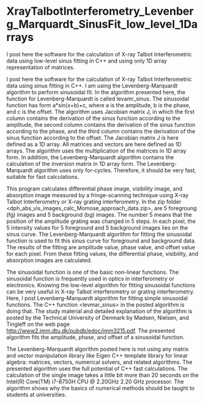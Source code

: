 # XrayTalbotInterferometry_Levenberg_Marquardt_SinusFit_low_level_1Darrays
I post here the software for the calculation of X-ray Talbot Interferometric data using low-level sinus fitting in C++ and using only 1D array representation of matrices.

I post here the software for the calculation of X-ray Talbot Interferometric data using sinus fitting in C++. I am using the Levenberg-Marquardt algorithm to perform sinusoidal fit. In the algorithm presented here, the function for Levenberg-Marquardt is called levamr_sinus. The sinusoidal function has form a*sin(x+b)+c, where a is the amplitude, b is the phase, and c is the offset. The algorithm uses Jacobian matrix J, in which the first column contains the derivation of the sinus function according to the amplitude, the second column contains the derivation of the sinus function according to the phase, and the third column contains the derivation of the sinus function according to the offset. The Jacobian matrix J is here defined as a 1D array. All matrices and vectors are here defined as 1D arrays. The algorithm uses the multiplication of the matrices in 1D array form. In addition, the Levenberg-Marquardt algorithm contains the calculation of the inversion matrix in 1D array form. The Levenberg-Marquardt algorithm uses only for-cycles. Therefore, it should be very fast, suitable for fast calculations. 

This program calculates differential phase image, visibility image, and absorption image measured by a fringe-scanning technique using X-ray Talbot Interferometry or X-ray grating interferometry. In the zip folder <dph_abs_vis_images_calc_Momose_approach_data.zip>, are 5 foregroung (fg) images and 5 background (bg) images. The number 5 means that the position of the amplitude grating was changed in 5 steps. In each pixel, the 5 intensity values for 5 foreground and 5 background images lies on the sinus curve. The Levenberg-Marquardt algorithm for fitting the sinusoidal function is used to fit this sinus curve for foreground and background data. The results of the fitting are amplitude value, phase value, and offset value for each pixel. From these fitting values, the differential phase, visibility, and absorption images are calculated.

The sinusoidal function is one of the basic non-linear functions. The sinusoidal function is frequently used in optics in interferometry or electronics. Knowing the low-level algorithm for fitting sinusoidal functions can be very useful in X-ray Talbot interferometry or grating interferometry. Here, I post Levenberg–Marquardt algorithm for fitting simple sinusoidal functions. The C++ function <levmar_sinus> in the posted algorithm is doing that. The study material and detailed explanation of the algorithm is posted by the Technical University of Denmark by Madsen, Nielsen, and Tingleff on the web page http://www2.imm.dtu.dk/pubdb/edoc/imm3215.pdf. The presented algorithm fits the amplitude, phase, and offset of a sinusoidal function.

The Levenberg-Marquardt algorithm posted here is not using any matrix and vector manipulation  library like Eigen C++ template library for linear algebra: matrices, vectors, numerical solvers, and related algorithms. The presented algorithm uses the full potential of C++ fast calculations. The calculation of the single image takes a little bit more than 20 seconds on the Intel(R) Core(TM) i7-8750H CPU @ 2.20GHz 2.20 GHz processor. The algorithm shows why the basics of numerical methods should be taught to students at universities. 
